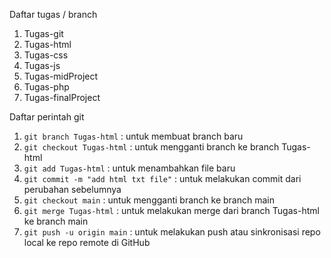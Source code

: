 <p>Daftar tugas / branch</p>

<ol>
  <li>Tugas-git</li>
  <li>Tugas-html</li>
  <li>Tugas-css</li>
  <li>Tugas-js</li>
  <li>Tugas-midProject</li>
  <li>Tugas-php</li>
  <li>Tugas-finalProject</li>
</ol>

<p>Daftar perintah git</p>

<ol>
  <li>
    <code>git branch Tugas-html</code> : untuk membuat branch baru
  </li>
  <li>
    <code>git checkout Tugas-html</code> : untuk mengganti branch ke branch Tugas-html
  </li>
  <li>
    <code>git add Tugas-html</code> : untuk menambahkan file baru
  </li>
  <li>
    <code>git commit -m "add html txt file"</code> : untuk melakukan commit dari perubahan sebelumnya
  </li>
  <li>
    <code>git checkout main</code> : untuk mengganti branch ke branch main
  </li>
  <li>
    <code>git merge Tugas-html</code> : untuk melakukan merge dari branch Tugas-html ke branch main
  </li>
  <li>
    <code>git push -u origin main</code> : untuk melakukan push atau sinkronisasi repo local ke repo remote di GitHub
  </li>
</ol>
